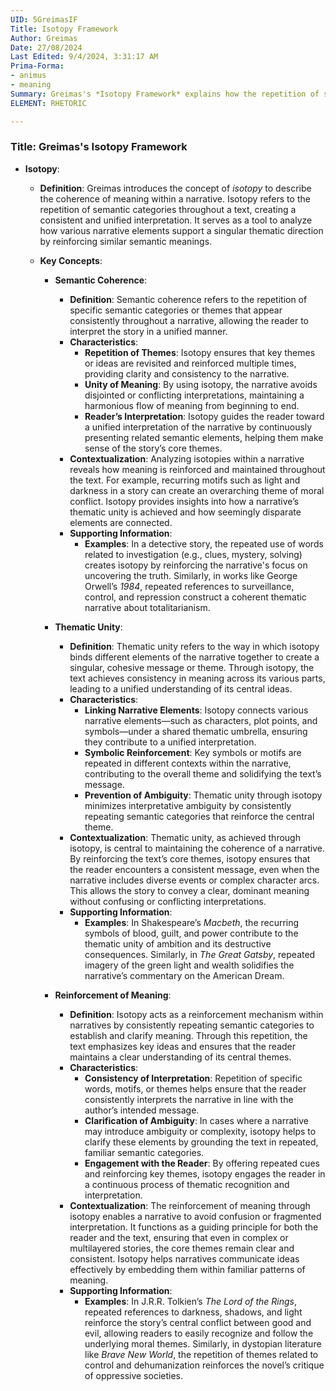 ```yaml
---
UID: 5GreimasIF
Title: Isotopy Framework
Author: Greimas
Date: 27/08/2024
Last Edited: 9/4/2024, 3:31:17 AM
Prima-Forma:
- animus
- meaning
Summary: Greimas's *Isotopy Framework* explains how the repetition of semantic categories throughout a narrative creates coherence and thematic unity. By reinforcing key ideas and meanings, isotopy ensures consistency, guiding the reader to a unified interpretation and helping clarify complex or ambiguous elements in the story.
ELEMENT: RHETORIC

---
```

### Title: **Greimas's Isotopy Framework**

- **Isotopy**:
  - **Definition**: Greimas introduces the concept of *isotopy* to describe the coherence of meaning within a narrative. Isotopy refers to the repetition of semantic categories throughout a text, creating a consistent and unified interpretation. It serves as a tool to analyze how various narrative elements support a singular thematic direction by reinforcing similar semantic meanings.
  
  - **Key Concepts**:
    - **Semantic Coherence**:
      - **Definition**: Semantic coherence refers to the repetition of specific semantic categories or themes that appear consistently throughout a narrative, allowing the reader to interpret the story in a unified manner. 
      - **Characteristics**:
        - **Repetition of Themes**: Isotopy ensures that key themes or ideas are revisited and reinforced multiple times, providing clarity and consistency to the narrative.
        - **Unity of Meaning**: By using isotopy, the narrative avoids disjointed or conflicting interpretations, maintaining a harmonious flow of meaning from beginning to end.
        - **Reader’s Interpretation**: Isotopy guides the reader toward a unified interpretation of the narrative by continuously presenting related semantic elements, helping them make sense of the story’s core themes.
      - **Contextualization**: Analyzing isotopies within a narrative reveals how meaning is reinforced and maintained throughout the text. For example, recurring motifs such as light and darkness in a story can create an overarching theme of moral conflict. Isotopy provides insights into how a narrative’s thematic unity is achieved and how seemingly disparate elements are connected.
      - **Supporting Information**:
        - **Examples**: In a detective story, the repeated use of words related to investigation (e.g., clues, mystery, solving) creates isotopy by reinforcing the narrative's focus on uncovering the truth. Similarly, in works like George Orwell’s *1984*, repeated references to surveillance, control, and repression construct a coherent thematic narrative about totalitarianism.
      
    - **Thematic Unity**:
      - **Definition**: Thematic unity refers to the way in which isotopy binds different elements of the narrative together to create a singular, cohesive message or theme. Through isotopy, the text achieves consistency in meaning across its various parts, leading to a unified understanding of its central ideas.
      - **Characteristics**:
        - **Linking Narrative Elements**: Isotopy connects various narrative elements—such as characters, plot points, and symbols—under a shared thematic umbrella, ensuring they contribute to a unified interpretation.
        - **Symbolic Reinforcement**: Key symbols or motifs are repeated in different contexts within the narrative, contributing to the overall theme and solidifying the text’s message.
        - **Prevention of Ambiguity**: Thematic unity through isotopy minimizes interpretative ambiguity by consistently repeating semantic categories that reinforce the central theme.
      - **Contextualization**: Thematic unity, as achieved through isotopy, is central to maintaining the coherence of a narrative. By reinforcing the text’s core themes, isotopy ensures that the reader encounters a consistent message, even when the narrative includes diverse events or complex character arcs. This allows the story to convey a clear, dominant meaning without confusing or conflicting interpretations.
      - **Supporting Information**:
        - **Examples**: In Shakespeare’s *Macbeth*, the recurring symbols of blood, guilt, and power contribute to the thematic unity of ambition and its destructive consequences. Similarly, in *The Great Gatsby*, repeated imagery of the green light and wealth solidifies the narrative’s commentary on the American Dream.

    - **Reinforcement of Meaning**:
      - **Definition**: Isotopy acts as a reinforcement mechanism within narratives by consistently repeating semantic categories to establish and clarify meaning. Through this repetition, the text emphasizes key ideas and ensures that the reader maintains a clear understanding of its central themes.
      - **Characteristics**:
        - **Consistency of Interpretation**: Repetition of specific words, motifs, or themes helps ensure that the reader consistently interprets the narrative in line with the author’s intended message.
        - **Clarification of Ambiguity**: In cases where a narrative may introduce ambiguity or complexity, isotopy helps to clarify these elements by grounding the text in repeated, familiar semantic categories.
        - **Engagement with the Reader**: By offering repeated cues and reinforcing key themes, isotopy engages the reader in a continuous process of thematic recognition and interpretation.
      - **Contextualization**: The reinforcement of meaning through isotopy enables a narrative to avoid confusion or fragmented interpretation. It functions as a guiding principle for both the reader and the text, ensuring that even in complex or multilayered stories, the core themes remain clear and consistent. Isotopy helps narratives communicate ideas effectively by embedding them within familiar patterns of meaning.
      - **Supporting Information**:
        - **Examples**: In J.R.R. Tolkien’s *The Lord of the Rings*, repeated references to darkness, shadows, and light reinforce the story’s central conflict between good and evil, allowing readers to easily recognize and follow the underlying moral themes. Similarly, in dystopian literature like *Brave New World*, the repetition of themes related to control and dehumanization reinforces the novel’s critique of oppressive societies.